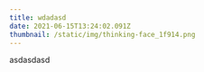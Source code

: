 ```yaml
---
title: wdadasd
date: 2021-06-15T13:24:02.091Z
thumbnail: /static/img/thinking-face_1f914.png
---
```

asdasdasd
